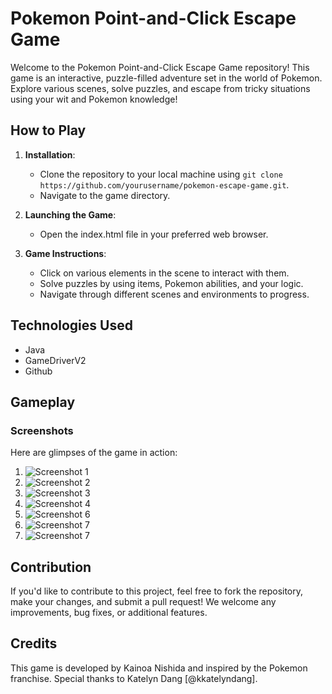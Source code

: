 # Pokemon Point-and-Click Escape Game

Welcome to the Pokemon Point-and-Click Escape Game repository! This game is an interactive, puzzle-filled adventure set in the world of Pokemon. Explore various scenes, solve puzzles, and escape from tricky situations using your wit and Pokemon knowledge!


## How to Play

1. **Installation**:
    - Clone the repository to your local machine using `git clone https://github.com/yourusername/pokemon-escape-game.git`.
    - Navigate to the game directory.

2. **Launching the Game**:
    - Open the index.html file in your preferred web browser.

3. **Game Instructions**:
    - Click on various elements in the scene to interact with them.
    - Solve puzzles by using items, Pokemon abilities, and your logic.
    - Navigate through different scenes and environments to progress.

## Technologies Used

- Java
- GameDriverV2
- Github

## Gameplay

### Screenshots
Here are glimpses of the game in action:

1. ![Screenshot 1](../../gameplay-images/start.png)
2. ![Screenshot 2](Desktop/gameplay-images/2)
3. ![Screenshot 3](Desktop/gameplay-images/3)
4. ![Screenshot 4](Desktop/gameplay-images/4)
5. ![Screenshot 6](Desktop/gameplay-images/5)
6. ![Screenshot 7](Desktop/gameplay-images/6)
7. ![Screenshot 7](Desktop/gameplay-images/7)


## Contribution

If you'd like to contribute to this project, feel free to fork the repository, make your changes, and submit a pull request! We welcome any improvements, bug fixes, or additional features.

## Credits

This game is developed by Kainoa Nishida and inspired by the Pokemon franchise. Special thanks to Katelyn Dang [@kkatelyndang].

